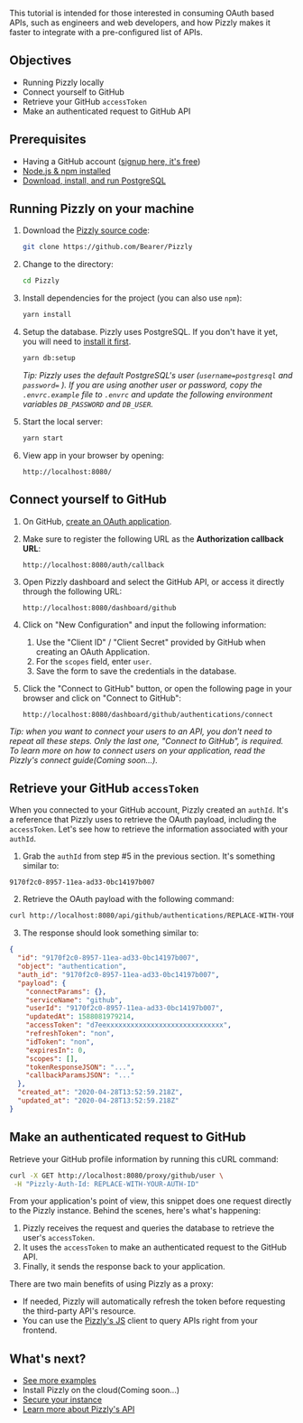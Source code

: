 This tutorial is intended for those interested in consuming OAuth based APIs, such as engineers and web developers, and how Pizzly makes it faster to integrate with a pre-configured list of APIs.

## Objectives

- Running Pizzly locally
- Connect yourself to GitHub
- Retrieve your GitHub `accessToken`
- Make an authenticated request to GitHub API

## Prerequisites

- Having a GitHub account ([signup here, it's free](https://github.com/join))
- [Node.js & npm installed](https://nodejs.dev/how-to-install-nodejs)
- [Download, install, and run PostgreSQL](https://www.postgresql.org/download/)

## Running Pizzly on your machine

1. Download the [Pizzly source code](https://github.com/Bearer/Pizzly):

   ```bash
   git clone https://github.com/Bearer/Pizzly
   ```

2. Change to the directory:

   ```bash
   cd Pizzly
   ```

3. Install dependencies for the project (you can also use `npm`):

   ```bash
   yarn install
   ```

4. Setup the database. Pizzly uses PostgreSQL. If you don't have it yet, you will need to [install it first](https://www.postgresql.org/docs/9.3/tutorial-install.html).

   ```bash
   yarn db:setup
   ```

   _Tip: Pizzly uses the default PostgreSQL's user (`username=postgresql` and `password=` <empty string>). If you are using another user or password, copy the `.envrc.example` file to `.envrc` and update the following environment variables `DB_PASSWORD` and `DB_USER`._

5. Start the local server:

   ```bash
   yarn start
   ```

6. View app in your browser by opening:

   ```
   http://localhost:8080/
   ```

## Connect yourself to GitHub

1. On GitHub, [create an OAuth application](https://github.com/settings/applications/new).
2. Make sure to register the following URL as the **Authorization callback URL**:

   ```
   http://localhost:8080/auth/callback
   ```

3. Open Pizzly dashboard and select the GitHub API, or access it directly through the following URL:

   ```
   http://localhost:8080/dashboard/github
   ```

4. Click on "New Configuration" and input the following information:

   1. Use the "Client ID" / "Client Secret" provided by GitHub when creating an OAuth Application.
   2. For the `scopes` field, enter `user`.
   3. Save the form to save the credentials in the database.

5. Click the "Connect to GitHub" button, or open the following page in your browser and click on "Connect to GitHub":

   ```
   http://localhost:8080/dashboard/github/authentications/connect
   ```

_Tip: when you want to connect your users to an API, you don't need to repeat all these steps. Only the last one, "Connect to GitHub", is required. To learn more on how to connect users on your application, read the Pizzly's connect guide(Coming soon...)._

## Retrieve your GitHub `accessToken`

When you connected to your GitHub account, Pizzly created an `authId`. It's a reference that Pizzly uses to retrieve the OAuth payload, including the `accessToken`. Let's see how to retrieve the information associated with your `authId`.

1. Grab the `authId` from step #5 in the previous section. It's something similar to:

```
9170f2c0-8957-11ea-ad33-0bc14197b007
```

2. Retrieve the OAuth payload with the following command:

```bash
curl http://localhost:8080/api/github/authentications/REPLACE-WITH-YOUR-AUTH-ID
```

3. The response should look something similar to:

```json
{
  "id": "9170f2c0-8957-11ea-ad33-0bc14197b007",
  "object": "authentication",
  "auth_id": "9170f2c0-8957-11ea-ad33-0bc14197b007",
  "payload": {
    "connectParams": {},
    "serviceName": "github",
    "userId": "9170f2c0-8957-11ea-ad33-0bc14197b007",
    "updatedAt": 1588081979214,
    "accessToken": "d7eexxxxxxxxxxxxxxxxxxxxxxxxxxxxx",
    "refreshToken": "non",
    "idToken": "non",
    "expiresIn": 0,
    "scopes": [],
    "tokenResponseJSON": "...",
    "callbackParamsJSON": "..."
  },
  "created_at": "2020-04-28T13:52:59.218Z",
  "updated_at": "2020-04-28T13:52:59.218Z"
}
```

## Make an authenticated request to GitHub

<!--The example below uses Node.js, as it's the main language of Pizzly, but the concept is applicable to any programming language.

```javascript
const axios = require('axios')

const PIZZLY_INSTANCE = 'http://localhost:8080'
const authId = 'REPLACE-WITH-YOUR-AUTH-ID'

// 1. Fetch the OAuth payload for the provided authId
axios
  .get(PIZZLY_INSTANCE + '/api/github/authentications/' + authId)
  .then(({ data }) => {
    const { accessToken } = data.payload

    // 2. Fetch authenticated user's profile on GitHub
    return axios
      .get('https://api.github.com/user', {
        headers: { Authorization: 'token ' + accessToken }
      })
      .then(({ data }) => console.log(data))
      .catch(console.error)
  })
  .catch(console.error)
```

This snippet does two requests:

1. First, it fetches the OAuth payload from Pizzly to retrieve the `accessToken`;
2. Then, it makes an authenticated request to GitHub using that `accessToken`.


To reduce the number of requests, your Pizzly instance can work as a proxy. Here's an example (in Node.js again):
-->

Retrieve your GitHub profile information by running this cURL command:

```bash
curl -X GET http://localhost:8080/proxy/github/user \
 -H "Pizzly-Auth-Id: REPLACE-WITH-YOUR-AUTH-ID"
```

From your application's point of view, this snippet does one request directly to the Pizzly instance. Behind the scenes, here's what's happening:

1. Pizzly receives the request and queries the database to retrieve the user's `accessToken`.
2. It uses the `accessToken` to make an authenticated request to the GitHub API.
3. Finally, it sends the response back to your application.

There are two main benefits of using Pizzly as a proxy:

- If needed, Pizzly will automatically refresh the token before requesting the third-party API's resource.
- You can use the [Pizzly's JS](/src/clients/javascript) client to query APIs right from your frontend.

## What's next?

- [See more examples](/docs/examples.md)
- Install Pizzly on the cloud(Coming soon...)
- [Secure your instance](/docs/securing-your-instance.md)
- [Learn more about Pizzly's API](/docs/API.md)
